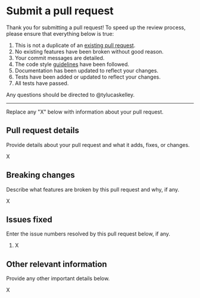 # Submit a pull request

Thank you for submitting a pull request! To speed up the review process, please ensure that everything below
is true:

1. This is not a duplicate of an [existing pull request][1].
2. No existing features have been broken without good reason.
3. Your commit messages are detailed.
4. The code style [guidelines][2] have been followed.
5. Documentation has been updated to reflect your changes.
6. Tests have been added or updated to reflect your changes.
7. All tests have passed.

Any questions should be directed to @tylucaskelley.

---

Replace any "X" below with information about your pull request.

## Pull request details

Provide details about your pull request and what it adds, fixes, or changes.

X

## Breaking changes

Describe what features are broken by this pull request and why, if any.

X

## Issues fixed

Enter the issue numbers resolved by this pull request below, if any.

1. X

## Other relevant information

Provide any other important details below.

X

[1]: https://github.com/tylucaskelley/cub/pulls
[2]: https://github.com/tylucaskelley/cub/blob/master/.github/CONTRIBUTING.md#code-style
